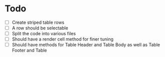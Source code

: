 # Todo

- [ ] Create striped table rows
- [ ] A row should be selectable
- [ ] Split the code into various files
- [ ] Should have a render cell method for finer tuning
- [ ] Should have methods for Table Header and Table Body as well as Table Footer and Table